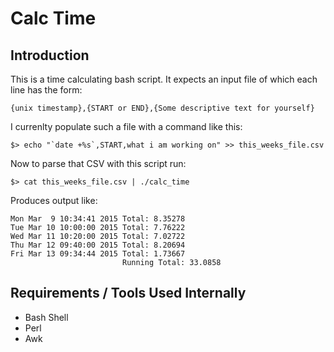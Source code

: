 # Calc Time

## Introduction

This is a time calculating bash script. It expects an input file of which each line has the 
 form:
 
    {unix timestamp},{START or END},{Some descriptive text for yourself}
 
 I currenlty populate such a file with a command like this:
 
    $> echo "`date +%s`,START,what i am working on" >> this_weeks_file.csv

 Now to parse that CSV with this script run:
 
    $> cat this_weeks_file.csv | ./calc_time

 Produces output like:

    Mon Mar  9 10:34:41 2015 Total: 8.35278
    Tue Mar 10 10:00:00 2015 Total: 7.76222
    Wed Mar 11 10:20:00 2015 Total: 7.02722
    Thu Mar 12 09:40:00 2015 Total: 8.20694
    Fri Mar 13 09:34:44 2015 Total: 1.73667
                             Running Total: 33.0858


## Requirements / Tools Used Internally

- Bash Shell
- Perl
- Awk



